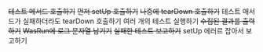 ~~테스트 메서드 호출하기~~
~~먼저 setUp 호출하기~~
~~나중에 tearDown 호출하기~~
테스트 매서드가 실패하더라도 tearDown 호출하기
여러 개의 테스트 실행하기
~~수집된 결과를 출력하기~~
~~WasRun에 로그 문자열 남기기~~
~~실패한 테스트 보고하기~~
setUp 에러르 잡아서 보고하기
